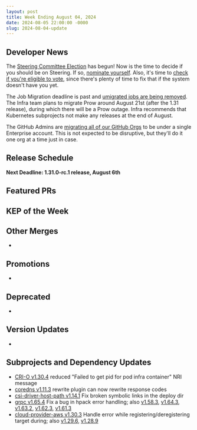 ```yaml
---
layout: post
title: Week Ending August 04, 2024
date: 2024-08-05 22:00:00 -0000
slug: 2024-08-04-update
---
```


## Developer News

The [Steering Committee Election](https://github.com/kubernetes/community/tree/master/elections/steering/2024) has begun!  Now is the time to decide if you should be on Steering.  If so, [nominate yourself](https://github.com/kubernetes/community/tree/master/elections/steering/2024#candidacy-process).  Also, it's time to [check if you're eligible to vote](https://groups.google.com/a/kubernetes.io/g/dev/c/z7wmuHO-2N8), since there's plenty of time to fix that if the system doesn't have you yet.

The Job Migration deadline is past and [umigrated jobs are being removed](https://github.com/kubernetes/test-infra/issues/33226).  The Infra team plans to migrate Prow around August 21st (after the 1.31 release), during which there will be a Prow outage.  Infra recommends that Kubernetes subprojects not make any releases at the end of August.

The GitHub Admins are [migrating all of our GitHub Orgs](https://groups.google.com/a/kubernetes.io/g/dev/c/59Huu9dbqXQ) to be under a single Enterprise account.  This is not expected to be disruptive, but they'll do it one org at a time just in case.

## Release Schedule

**Next Deadline: 1.31.0-rc.1 release, August 6th**


## Featured PRs


## KEP of the Week


## Other Merges

*

## Promotions

*

## Deprecated

*

## Version Updates

*

## Subprojects and Dependency Updates

* [CRI-O v1.30.4](https://github.com/cri-o/cri-o/releases/tag/v1.30.4) reduced "Failed to get pid for pod infra container" NRI message
* [coredns v1.11.3](https://github.com/coredns/coredns/releases/tag/v1.11.3) rewrite plugin can now rewrite response codes
* [csi-driver-host-path v1.14.1](https://github.com/kubernetes-csi/csi-driver-host-path/releases/tag/v1.14.1) Fix broken symbolic links in the deploy dir
* [grpc v1.65.4](https://github.com/grpc/grpc/releases/tag/v1.65.4) Fix a bug in hpack error handling; also [v1.58.3](https://github.com/grpc/grpc/releases/tag/v1.58.3), [v1.64.3](https://github.com/grpc/grpc/releases/tag/v1.64.3), [v1.63.2](https://github.com/grpc/grpc/releases/tag/v1.63.2), [v1.62.3](https://github.com/grpc/grpc/releases/tag/v1.62.3), [v1.61.3](https://github.com/grpc/grpc/releases/tag/v1.61.3)
* [cloud-provider-aws v1.30.3](https://github.com/kubernetes/cloud-provider-aws/releases/tag/v1.30.3) Handle error while registering/deregistering target during; also [v1.29.6](https://github.com/kubernetes/cloud-provider-aws/releases/tag/v1.29.6), [v1.28.9](https://github.com/kubernetes/cloud-provider-aws/releases/tag/v1.28.9)

